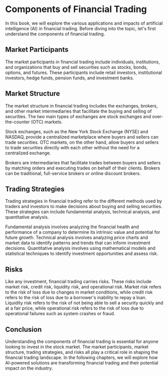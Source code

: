 Components of Financial Trading
=======================================================================

In this book, we will explore the various applications and impacts of artificial intelligence (AI) in financial trading. Before diving into the topic, let's first understand the components of financial trading.

Market Participants
-------------------

The market participants in financial trading include individuals, institutions, and organizations that buy and sell securities such as stocks, bonds, options, and futures. These participants include retail investors, institutional investors, hedge funds, pension funds, and investment banks.

Market Structure
----------------

The market structure in financial trading includes the exchanges, brokers, and other market intermediaries that facilitate the buying and selling of securities. The two main types of exchanges are stock exchanges and over-the-counter (OTC) markets.

Stock exchanges, such as the New York Stock Exchange (NYSE) and NASDAQ, provide a centralized marketplace where buyers and sellers can trade securities. OTC markets, on the other hand, allow buyers and sellers to trade securities directly with each other without the need for a centralized exchange.

Brokers are intermediaries that facilitate trades between buyers and sellers by matching orders and executing trades on behalf of their clients. Brokers can be traditional, full-service brokers or online discount brokers.

Trading Strategies
------------------

Trading strategies in financial trading refer to the different methods used by traders and investors to make decisions about buying and selling securities. These strategies can include fundamental analysis, technical analysis, and quantitative analysis.

Fundamental analysis involves analyzing the financial health and performance of a company to determine its intrinsic value and potential for future growth. Technical analysis involves analyzing price charts and market data to identify patterns and trends that can inform investment decisions. Quantitative analysis involves using mathematical models and statistical techniques to identify investment opportunities and assess risk.

Risks
-----

Like any investment, financial trading carries risks. These risks include market risk, credit risk, liquidity risk, and operational risk. Market risk refers to the risk of loss due to changes in market conditions, while credit risk refers to the risk of loss due to a borrower's inability to repay a loan. Liquidity risk refers to the risk of not being able to sell a security quickly and at a fair price, while operational risk refers to the risk of loss due to operational failures such as system crashes or fraud.

Conclusion
----------

Understanding the components of financial trading is essential for anyone looking to invest in the stock market. The market participants, market structure, trading strategies, and risks all play a critical role in shaping the financial trading landscape. In the following chapters, we will explore how AI-powered solutions are transforming financial trading and their potential impact on the industry.
